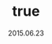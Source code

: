 ---
wip: "True"
id: "12243"
title:
  de: "Vergilbte Drachenleder-Karte"
  en: "Timeworn Dragonskin Map"
  fr: "Vieille carte en peau de dragon"
  ja: "古ぼけた地図G8"
  cn: "陈旧的巨龙革地图"
  ko: "8등급 오래된 지도"
layout: treasuremap
page_type: guide
categories: "treasuremap"
instanceType: "treasuremap"
date: "2015.06.23"
patchNumber: "3.0"
patchName: "Heavensward"
expac: "hw"
image: "/assets/img/content/klassen/Chocobo.webp"
terms:
    - term: "TreasureMaps"
    - term: "Heavensward"
sortid: 11
order: 11
plvl: 60
slug: "vergilbte_drachenleder_karte"
maxpartysize: 8
treasuredungeons:
  - name: "the Aquapolis"
zones:
  - zonename: "Coerthas Western Highlands"
    fullimage: "/assets/img/treasuremaps/Vergilbte Drachenleder-Karte/Westliches Hochland von Coerthas.webp"
    subimage:
      - "/assets/img/treasuremaps/Vergilbte Drachenleder-Karte/Westliches Hochland von Coerthas/A.webp"
      - "/assets/img/treasuremaps/Vergilbte Drachenleder-Karte/Westliches Hochland von Coerthas/B.webp"
      - "/assets/img/treasuremaps/Vergilbte Drachenleder-Karte/Westliches Hochland von Coerthas/C.webp"
      - "/assets/img/treasuremaps/Vergilbte Drachenleder-Karte/Westliches Hochland von Coerthas/D.webp"
      - "/assets/img/treasuremaps/Vergilbte Drachenleder-Karte/Westliches Hochland von Coerthas/E.webp"
      - "/assets/img/treasuremaps/Vergilbte Drachenleder-Karte/Westliches Hochland von Coerthas/F.webp"
      - "/assets/img/treasuremaps/Vergilbte Drachenleder-Karte/Westliches Hochland von Coerthas/G.webp"
  - zonename: "The Dravanian Forelands"
    fullimage: "/assets/img/treasuremaps/Vergilbte Drachenleder-Karte/Dravanisches Vorland.webp"
    subimage:
      - "/assets/img/treasuremaps/Vergilbte Drachenleder-Karte/Dravanisches Vorland/A.webp"
      - "/assets/img/treasuremaps/Vergilbte Drachenleder-Karte/Dravanisches Vorland/B.webp"
      - "/assets/img/treasuremaps/Vergilbte Drachenleder-Karte/Dravanisches Vorland/C.webp"
      - "/assets/img/treasuremaps/Vergilbte Drachenleder-Karte/Dravanisches Vorland/D.webp"
      - "/assets/img/treasuremaps/Vergilbte Drachenleder-Karte/Dravanisches Vorland/E.webp"
      - "/assets/img/treasuremaps/Vergilbte Drachenleder-Karte/Dravanisches Vorland/F.webp"
      - "/assets/img/treasuremaps/Vergilbte Drachenleder-Karte/Dravanisches Vorland/G.webp"
      - "/assets/img/treasuremaps/Vergilbte Drachenleder-Karte/Dravanisches Vorland/H.webp"
      - "/assets/img/treasuremaps/Vergilbte Drachenleder-Karte/Dravanisches Vorland/I.webp"
  - zonename: "The Churning Mists"
    fullimage: "/assets/img/treasuremaps/Vergilbte Drachenleder-Karte/Wallende Nebel.webp"
    subimage:
      - "/assets/img/treasuremaps/Vergilbte Drachenleder-Karte/Wallende Nebel/A.webp"
      - "/assets/img/treasuremaps/Vergilbte Drachenleder-Karte/Wallende Nebel/B.webp"
      - "/assets/img/treasuremaps/Vergilbte Drachenleder-Karte/Wallende Nebel/C.webp"
      - "/assets/img/treasuremaps/Vergilbte Drachenleder-Karte/Wallende Nebel/D.webp"
      - "/assets/img/treasuremaps/Vergilbte Drachenleder-Karte/Wallende Nebel/E.webp"
      - "/assets/img/treasuremaps/Vergilbte Drachenleder-Karte/Wallende Nebel/F.webp"
      - "/assets/img/treasuremaps/Vergilbte Drachenleder-Karte/Wallende Nebel/G.webp"
      - "/assets/img/treasuremaps/Vergilbte Drachenleder-Karte/Wallende Nebel/H.webp"
      - "/assets/img/treasuremaps/Vergilbte Drachenleder-Karte/Wallende Nebel/I.webp"
  - zonename: "The Sea of Clouds"
    fullimage: "/assets/img/treasuremaps/Vergilbte Drachenleder-Karte/Abalathisches Wolkenmeer.webp"
    subimage:
      - "/assets/img/treasuremaps/Vergilbte Drachenleder-Karte/Abalathisches Wolkenmeer/A.webp"
      - "/assets/img/treasuremaps/Vergilbte Drachenleder-Karte/Abalathisches Wolkenmeer/B.webp"
      - "/assets/img/treasuremaps/Vergilbte Drachenleder-Karte/Abalathisches Wolkenmeer/C.webp"
      - "/assets/img/treasuremaps/Vergilbte Drachenleder-Karte/Abalathisches Wolkenmeer/D.webp"
      - "/assets/img/treasuremaps/Vergilbte Drachenleder-Karte/Abalathisches Wolkenmeer/E.webp"
      - "/assets/img/treasuremaps/Vergilbte Drachenleder-Karte/Abalathisches Wolkenmeer/F.webp"
      - "/assets/img/treasuremaps/Vergilbte Drachenleder-Karte/Abalathisches Wolkenmeer/G.webp"
      - "/assets/img/treasuremaps/Vergilbte Drachenleder-Karte/Abalathisches Wolkenmeer/H.webp"
      - "/assets/img/treasuremaps/Vergilbte Drachenleder-Karte/Abalathisches Wolkenmeer/I.webp"
      - "/assets/img/treasuremaps/Vergilbte Drachenleder-Karte/Abalathisches Wolkenmeer/J.webp"
---